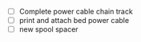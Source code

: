- [ ] Complete power cable chain track
- [ ] print and attach bed power cable
- [ ] new spool spacer